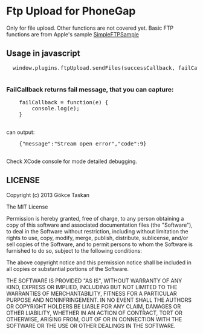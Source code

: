 # Ftp Upload for PhoneGap #

Only for file upload. Other functions are not covered yet. Basic FTP functions are from Apple's sample [SimpleFTPSample](https://developer.apple.com/library/IOs/samplecode/SimpleFTPSample/Listings/Read_Me_About_SimpleFTPSample_txt.html#//apple_ref/doc/uid/DTS40009243-Read_Me_About_SimpleFTPSample_txt-DontLinkElementID_16)

## Usage in javascript ##

  <pre>
  window.plugins.ftpUpload.sendFiles(successCallback, failCallback, "address", "username", "password", "file");
  </pre>

### FailCallback returns fail message, that you can capture: ###
  <pre>
    failCallback = function(e) {
        console.log(e);
    }
  </pre>
  can output:
  <pre>
    {"message":"Stream open error","code":9}
  </pre>
  
  Check XCode console for mode detailed debugging.

## LICENSE ##

Copyright (c) 2013 Gökce Taskan

The MIT License

Permission is hereby granted, free of charge, to any person obtaining a copy of this software and associated documentation files (the "Software"), to deal in the Software without restriction, including without limitation the rights to use, copy, modify, merge, publish, distribute, sublicense, and/or sell copies of the Software, and to permit persons to whom the Software is furnished to do so, subject to the following conditions:

The above copyright notice and this permission notice shall be included in all copies or substantial portions of the Software.

THE SOFTWARE IS PROVIDED "AS IS", WITHOUT WARRANTY OF ANY KIND, EXPRESS OR IMPLIED, INCLUDING BUT NOT LIMITED TO THE WARRANTIES OF MERCHANTABILITY, FITNESS FOR A PARTICULAR PURPOSE AND NONINFRINGEMENT. IN NO EVENT SHALL THE AUTHORS OR COPYRIGHT HOLDERS BE LIABLE FOR ANY CLAIM, DAMAGES OR OTHER LIABILITY, WHETHER IN AN ACTION OF CONTRACT, TORT OR OTHERWISE, ARISING FROM, OUT OF OR IN CONNECTION WITH THE SOFTWARE OR THE USE OR OTHER DEALINGS IN THE SOFTWARE.